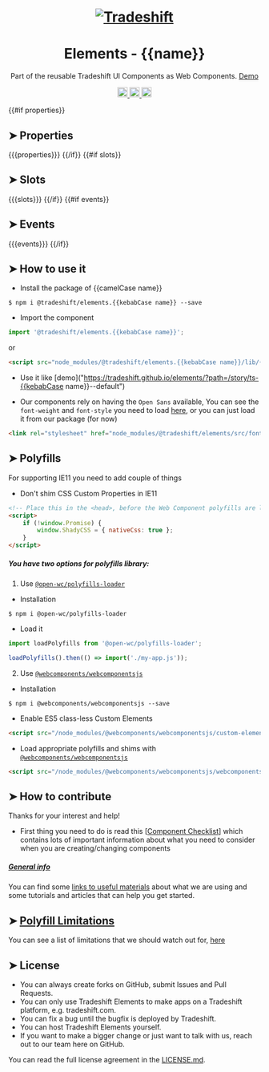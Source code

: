 <h1 align="center">
    <a href="https://tradeshift.com/">
      <img alt="Tradeshift" src="https://tradeshift.com/wp-content/themes/Tradeshift/img/brand/logo-black.png"/>
    </a>
</h1>

<h1 align="center">Elements - {{name}}</h1>

<p align="center">
  Part of the reusable Tradeshift UI Components as Web Components.
    <a href="https://tradeshift.github.io/elements/?path=/story/ts-{{kebabCase name}}--default">
      Demo
    </a>
</p>

<p align="center">
    <a href="https://www.npmjs.com/package/@tradeshift/elements.{{kebabCase name}}">
      <img alt="NPM Version" src="https://badgen.net/npm/v/@tradeshift/elements.{{kebabCase name}}" height="20"/>
    </a>
    <a href="https://npmcharts.com/compare/@tradeshift/elements.{{kebabCase name}}?minimal=true">
		  <img alt="Downloads per month" src="https://badgen.net/npm/dm/@tradeshift/elements.{{kebabCase name}}" height="20"/>
		</a>
		<a href="https://www.npmjs.com/browse/depended/@tradeshift/elements.{{kebabCase name}}">
		  <img alt="Dependent packages" src="https://badgen.net/npm/dependents/@tradeshift/elements.{{kebabCase name}}" height="20"/>
		</a>
</p>

<style>
  table {
        width:100%;
  }
</style>
{{#if properties}}

## ➤ Properties

{{{properties}}}
{{/if}}
{{#if slots}}

## ➤ Slots

{{{slots}}}
{{/if}}
{{#if events}}

## ➤ Events

{{{events}}}
{{/if}}
## ➤ How to use it

- Install the package of {{camelCase name}}

```shell
$ npm i @tradeshift/elements.{{kebabCase name}} --save
```

- Import the component

```js
import '@tradeshift/elements.{{kebabCase name}}';
```

or

```html
<script src="node_modules/@tradeshift/elements.{{kebabCase name}}/lib/{{kebabCase name}}.umd.js"></script>
```

- Use it like [demo]("https://tradeshift.github.io/elements/?path=/story/ts-{{kebabCase name}}--default")

- Our components rely on having the `Open Sans` available, You can see the `font-weight` and `font-style` you need to load [here](https://github.com/Tradeshift/elements/blob/master/packages/core/src/fonts.css), or you can just load it from our package (for now)

```html
<link rel="stylesheet" href="node_modules/@tradeshift/elements/src/fonts.css" />
```

## ➤ Polyfills

For supporting IE11 you need to add couple of things

- Don't shim CSS Custom Properties in IE11

```html
<!-- Place this in the <head>, before the Web Component polyfills are loaded -->
<script>
	if (!window.Promise) {
		window.ShadyCSS = { nativeCss: true };
	}
</script>
```

##### You have two options for polyfills library:

1. Use [`@open-wc/polyfills-loader`](https://github.com/open-wc/open-wc/tree/master/packages/polyfills-loader)

- Installation

```shell
$ npm i @open-wc/polyfills-loader
```

- Load it

```js
import loadPolyfills from '@open-wc/polyfills-loader';

loadPolyfills().then(() => import('./my-app.js'));
```

2. Use [`@webcomponents/webcomponentsjs`](https://github.com/webcomponents/polyfills/tree/master/packages/webcomponentsjs)

- Installation

```hell
$ npm i @webcomponents/webcomponentsjs --save
```

- Enable ES5 class-less Custom Elements

```html
<script src="/node_modules/@webcomponents/webcomponentsjs/custom-elements-es5-adapter.js"></script>
```

- Load appropriate polyfills and shims with [`@webcomponents/webcomponentsjs`](https://github.com/webcomponents/webcomponentsjs)

```html
<script src="/node_modules/@webcomponents/webcomponentsjs/webcomponents-loader.js" defer></script>
```

## ➤ How to contribute

Thanks for your interest and help!

- First thing you need to do is read this [[Component Checklist](https://github.com/Tradeshift/elements/wiki/Component-checklist)] which contains lots of important information about what you need to consider when you are creating/changing components

##### [General info](https://github.com/Tradeshift/elements/wiki/Useful-materials-starter)

You can find some [links to useful materials](https://github.com/Tradeshift/elements/wiki/Useful-materials-starter) about what we are using and some tutorials and articles that can help you get started.

## ➤ [Polyfill Limitations](https://github.com/Tradeshift/elements/wiki/Polyfill-Limitations)

You can see a list of limitations that we should watch out for, [here](https://github.com/Tradeshift/elements/wiki/Polyfill-Limitations)

## ➤ License

- You can always create forks on GitHub, submit Issues and Pull Requests.
- You can only use Tradeshift Elements to make apps on a Tradeshift platform, e.g. tradeshift.com.
- You can fix a bug until the bugfix is deployed by Tradeshift.
- You can host Tradeshift Elements yourself.
- If you want to make a bigger change or just want to talk with us, reach out to our team here on GitHub.

You can read the full license agreement in the [LICENSE.md](https://github.com/Tradeshift/elements/blob/master/LICENSE.md).

